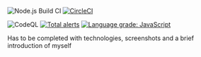 ![Node.js Build CI](https://github.com/Mousticke/portfolio-new/workflows/Node.js%20CI/badge.svg?branch=master) [![CircleCI](https://circleci.com/gh/Mousticke/portfolio-new.svg?style=shield)](https://circleci.com/gh/Mousticke/portfolio-new) 

![CodeQL](https://github.com/Mousticke/portfolio-new/workflows/CodeQL/badge.svg?branch=master) 
[![Total alerts](https://img.shields.io/lgtm/alerts/g/Mousticke/portfolio-new.svg?logo=lgtm&logoWidth=18)](https://lgtm.com/projects/g/Mousticke/portfolio-new/alerts/)
[![Language grade: JavaScript](https://img.shields.io/lgtm/grade/javascript/g/Mousticke/portfolio-new.svg?logo=lgtm&logoWidth=18)](https://lgtm.com/projects/g/Mousticke/portfolio-new/context:javascript)

Has to be completed with technologies, screenshots and a brief introduction of myself
